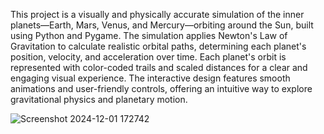 This project is a visually and physically accurate simulation of the inner planets—Earth, Mars, Venus, and Mercury—orbiting around the Sun, built using Python and Pygame. The simulation applies Newton's Law of Gravitation to calculate realistic orbital paths, determining each planet's position, velocity, and acceleration over time. Each planet's orbit is represented with color-coded trails and scaled distances for a clear and engaging visual experience. The interactive design features smooth animations and user-friendly controls, offering an intuitive way to explore gravitational physics and planetary motion. 

![Screenshot 2024-12-01 172742](https://github.com/user-attachments/assets/4d14945e-71a1-4443-92fb-2f892f57da48)
